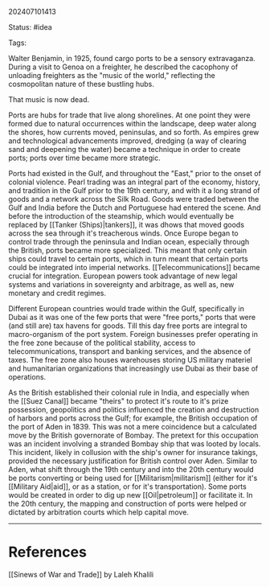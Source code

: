 202407101413

Status: #idea

Tags: 

Walter Benjamin, in 1925, found cargo ports to be a sensory extravaganza. During a visit to Genoa on a freighter, he described the cacophony of unloading freighters as the "music of the world," reflecting the cosmopolitan nature of these bustling hubs.

That music is now dead. 

Ports are hubs for trade that live along shorelines. At one point they were formed due to natural occurrences within the landscape, deep water along the shores, how currents moved, peninsulas, and so forth. As empires grew and technological advancements improved, dredging (a way of clearing sand and deepening the water) became a technique in order to create ports; ports over time became more strategic.

Ports had existed in the Gulf, and throughout the "East," prior to the onset of colonial violence. Pearl trading was an integral part of the economy, history, and tradition in the Gulf prior to the 19th century, and with it a long strand of goods and a network across the Silk Road. Goods were traded between the Gulf and India before the Dutch and Portuguese had entered the scene. And before the introduction of the steamship, which would eventually be replaced by [[Tanker (Ships)|tankers]], it was dhows that moved goods across the sea through it's treacherous winds. Once Europe began to control trade through the peninsula and Indian ocean, especially through the British, ports became more specialized. This meant that only certain ships could travel to certain ports, which in turn meant that certain ports could be integrated into imperial networks. [[Telecommunications]] became crucial for integration. European powers took advantage of new legal systems and variations in sovereignty and arbitrage, as well as, new monetary and credit regimes.

Different European countries would trade within the Gulf, specifically in Dubai as it was one of the few ports that were "free ports," ports that were (and still are) tax havens for goods. Till this day free ports are integral to macro-organism of the port system. Foreign businesses prefer operating in the free zone because of the political stability, access to telecommunications, transport and banking services, and the absence of taxes. The free zone also houses warehouses storing US military materiel and humanitarian organizations that increasingly use Dubai as their base of operations. 

As the British established their colonial rule in India, and especially when the [[Suez Canal]] became "theirs" to protect it's route to it's prize possession, geopolitics and politics influenced the creation and destruction of harbors and ports across the Gulf; for example, the British occupation of the port of Aden in 1839. This was not a mere coincidence but a calculated move by the British governorate of Bombay. The pretext for this occupation was an incident involving a stranded Bombay ship that was looted by locals. This incident, likely in collusion with the ship's owner for insurance takings, provided the necessary justification for British control over Aden. Similar to Aden, what shift through the 19th century and into the 20th century would be ports converting or being used for [[Militarism|militarism]] (either for it's [[Military Aid|aid]], or as a station, or for it's transportation). Some ports would be created in order to dig up new [[Oil|petroleum]] or facilitate it. In the 20th century, the mapping and construction of ports were helped or dictated by arbitration courts which help capital move.   






---
# References
[[Sinews of War and Trade]] by Laleh Khalili 